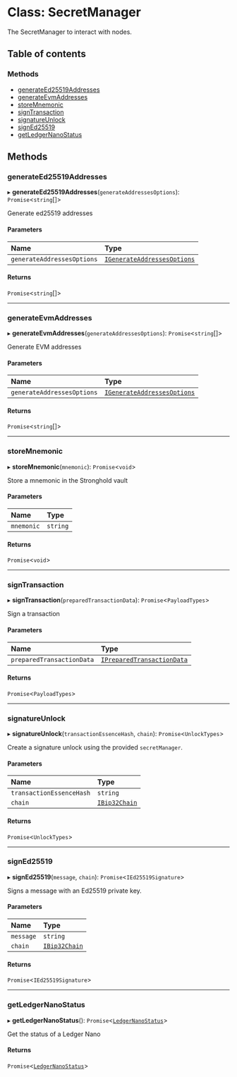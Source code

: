 # Class: SecretManager

The SecretManager to interact with nodes.

## Table of contents

### Methods

- [generateEd25519Addresses](SecretManager.md#generateed25519addresses)
- [generateEvmAddresses](SecretManager.md#generateevmaddresses)
- [storeMnemonic](SecretManager.md#storemnemonic)
- [signTransaction](SecretManager.md#signtransaction)
- [signatureUnlock](SecretManager.md#signatureunlock)
- [signEd25519](SecretManager.md#signed25519)
- [getLedgerNanoStatus](SecretManager.md#getledgernanostatus)

## Methods

### generateEd25519Addresses

▸ **generateEd25519Addresses**(`generateAddressesOptions`): `Promise`<`string`[]\>

Generate ed25519 addresses

#### Parameters

| Name                       | Type                                                                      |
| :------------------------- | :------------------------------------------------------------------------ |
| `generateAddressesOptions` | [`IGenerateAddressesOptions`](../interfaces/IGenerateAddressesOptions.md) |

#### Returns

`Promise`<`string`[]\>

---

### generateEvmAddresses

▸ **generateEvmAddresses**(`generateAddressesOptions`): `Promise`<`string`[]\>

Generate EVM addresses

#### Parameters

| Name                       | Type                                                                      |
| :------------------------- | :------------------------------------------------------------------------ |
| `generateAddressesOptions` | [`IGenerateAddressesOptions`](../interfaces/IGenerateAddressesOptions.md) |

#### Returns

`Promise`<`string`[]\>

---

### storeMnemonic

▸ **storeMnemonic**(`mnemonic`): `Promise`<`void`\>

Store a mnemonic in the Stronghold vault

#### Parameters

| Name       | Type     |
| :--------- | :------- |
| `mnemonic` | `string` |

#### Returns

`Promise`<`void`\>

---

### signTransaction

▸ **signTransaction**(`preparedTransactionData`): `Promise`<`PayloadTypes`\>

Sign a transaction

#### Parameters

| Name                      | Type                                                                    |
| :------------------------ | :---------------------------------------------------------------------- |
| `preparedTransactionData` | [`IPreparedTransactionData`](../interfaces/IPreparedTransactionData.md) |

#### Returns

`Promise`<`PayloadTypes`\>

---

### signatureUnlock

▸ **signatureUnlock**(`transactionEssenceHash`, `chain`): `Promise`<`UnlockTypes`\>

Create a signature unlock using the provided `secretManager`.

#### Parameters

| Name                     | Type                                       |
| :----------------------- | :----------------------------------------- |
| `transactionEssenceHash` | `string`                                   |
| `chain`                  | [`IBip32Chain`](../api_ref.md#ibip32chain) |

#### Returns

`Promise`<`UnlockTypes`\>

---

### signEd25519

▸ **signEd25519**(`message`, `chain`): `Promise`<`IEd25519Signature`\>

Signs a message with an Ed25519 private key.

#### Parameters

| Name      | Type                                       |
| :-------- | :----------------------------------------- |
| `message` | `string`                                   |
| `chain`   | [`IBip32Chain`](../api_ref.md#ibip32chain) |

#### Returns

`Promise`<`IEd25519Signature`\>

---

### getLedgerNanoStatus

▸ **getLedgerNanoStatus**(): `Promise`<[`LedgerNanoStatus`](../interfaces/LedgerNanoStatus.md)\>

Get the status of a Ledger Nano

#### Returns

`Promise`<[`LedgerNanoStatus`](../interfaces/LedgerNanoStatus.md)\>
